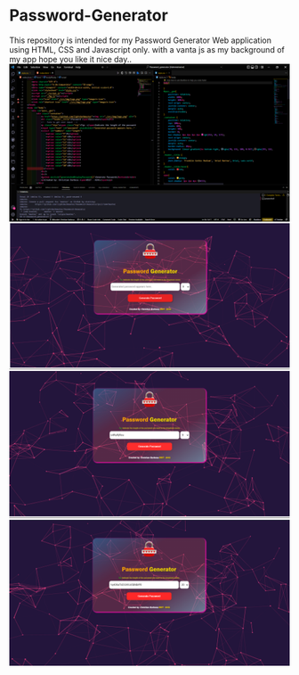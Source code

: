 # Password-Generator
This repository is intended for my Password Generator Web application using HTML, CSS and Javascript only. with a vanta js as my background of my app hope you like it nice day..
![Screenshots](https://github.com/lightdarkmaster/Password-Generator/blob/master/Screenshots/pic2.png)
![Screenshots](https://github.com/lightdarkmaster/Password-Generator/blob/master/Screenshots/pic3.png)
![Screenshots](https://github.com/lightdarkmaster/Password-Generator/blob/master/Screenshots/pic4.png)
![Screenshots](https://github.com/lightdarkmaster/Password-Generator/blob/master/Screenshots/pic1.png)
